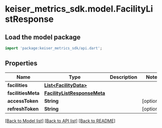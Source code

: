 # keiser_metrics_sdk.model.FacilityListResponse

## Load the model package
```dart
import 'package:keiser_metrics_sdk/api.dart';
```

## Properties
Name | Type | Description | Notes
------------ | ------------- | ------------- | -------------
**facilities** | [**List&lt;FacilityData&gt;**](FacilityData.md) |  | 
**facilitiesMeta** | [**FacilityListResponseMeta**](FacilityListResponseMeta.md) |  | 
**accessToken** | **String** |  | [optional] 
**refreshToken** | **String** |  | [optional] 

[[Back to Model list]](../README.md#documentation-for-models) [[Back to API list]](../README.md#documentation-for-api-endpoints) [[Back to README]](../README.md)


